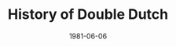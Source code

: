 --- 
title: History of Double Dutch
featured: history-double-dutch.jpg
featuredAlt: Newspaper clipping
layout: "tc-single"
hasContentInGallery: true
date: 1981-06-06
--- 